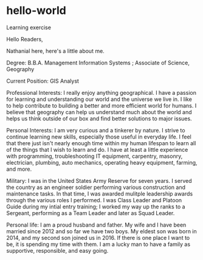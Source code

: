 # hello-world
Learning exercise

Hello Readers,

Nathanial here, here's a little about me. 

Degree: B.B.A. Management Information Systems ; Associate of Science, Geography

Current Position: GIS Analyst

Professional Interests: I really enjoy anything geographical. I have a passion for learning and understanding our world and the universe we live in. I like to help contribute to building a better and more efficient world for humans. I believe that geography can help us understand much about the world and helps us think outside of our box and find better solutions to major issues.

Personal Interests: I am very curious and a tinkerer by nature. I strive to continue learning new skills, especially those useful in everyday life. I feel that there just isn't nearly enough time within my human lifespan to learn all of the things that I wish to learn and do. I have at least a little experience with programming, troubleshooting IT equipment, carpentry, masonry, electrician, plumbing, auto mechanics, operating heavy equipment, farming, and more.

Military: I was in the United States Army Reserve for seven years. I served the country as an engineer soldier performing various construction and maintenance tasks. In that time, I was awarded mulitple leadership awards through the various roles I performed. I was Class Leader and Platoon Guide during my intial entry training; I worked my way up the ranks to a Sergeant, performing as a Team Leader and later as Squad Leader.

Personal life: I am a proud husband and father. My wife and I have been married since 2012 and so far we have two boys. My eldest son was born in 2014, and my second son joined us in 2016. If there is one place I want to be, it is spending my time with them. I am a lucky man to have a family as supportive, responsible, and easy going.
